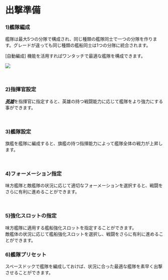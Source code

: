 ﻿# 出撃準備

### 1)艦隊編成

 艦隊は最大5つの分隊で構成され、同じ種類の艦隊同士で一つの分隊を作ります。グレードが違っても同じ種類の艦船同士は1つの分隊に統合されます。

[自動編成] 機能を活用すればワンタッチで最適な艦隊を構成できます。

![](http://astrokings.s3.amazonaws.com/html/img/help/501_001fleetsetauto.jpg)

<br>

### 2)指揮官設定

 [***<u>英雄</u>***](jp/300hero#英雄)を指揮官に指定すると、英雄の持つ戦闘能力に応じて艦隊をより強力にする事ができます。

<br>

### 3)艦隊設定

 旗艦を艦隊に編成すると、旗艦の持つ指揮能力によって艦隊全体の戦力が上昇します。

<br>

### 4)フォーメーション指定

 味方艦隊と敵艦隊の状況に応じて適切なフォーメーションを選択すると、戦闘をさらに有利に進めることができます。

<br>


### 5)強化スロットの指定

 味方艦隊に適用する艦船強化スロットを指定することができます。<br>
 敵艦体の状況に応じて艦船強化スロットを選択し、戦闘をさらに有利に進めることができます。


### 6)艦隊プリセット

 スペースドックで艦隊を編成しておけば、状況に合った最適な艦隊を素早く出撃させることができます。
